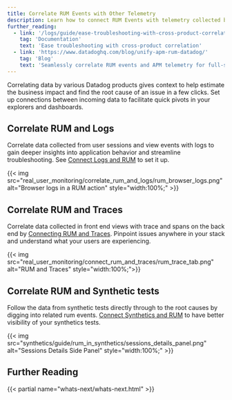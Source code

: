 ```yaml
---
title: Correlate RUM Events with Other Telemetry
description: Learn how to connect RUM Events with telemetry collected by additional Datadog products.
further_reading:
  - link: '/logs/guide/ease-troubleshooting-with-cross-product-correlation/'
    tag: 'Documentation'
    text: 'Ease troubleshooting with cross-product correlation'
  - link: 'https://www.datadoghq.com/blog/unify-apm-rum-datadog/'
    tag: 'Blog'
    text: 'Seamlessly correlate RUM events and APM telemetry for full-stack visibility'
---
```


Correlating data by various Datadog products gives context to help estimate the business impact and find the root cause of an issue in a few clicks. Set up connections between incoming data to facilitate quick pivots in your explorers and dashboards.

## Correlate RUM and Logs

Correlate data collected from user sessions and view events with logs to gain deeper insights into application behavior and streamline troubleshooting. See [Connect Logs and RUM][1] to set it up.

{{< img src="real_user_monitoring/correlate_rum_and_logs/rum_browser_logs.png" alt="Browser logs in a RUM action" style="width:100%;" >}}

## Correlate RUM and Traces

Correlate data collected in front end views with trace and spans on the back end by [Connecting RUM and Traces][2]. Pinpoint issues anywhere in your stack and understand what your users are experiencing. 

{{< img src="real_user_monitoring/connect_rum_and_traces/rum_trace_tab.png" alt="RUM and Traces" style="width:100%;">}}


## Correlate RUM and Synthetic tests

Follow the data from synthetic tests directly through to the root causes by digging into related rum events. [Connect Synthetics and RUM][3] to have better visibility of your synthetics tests.

{{< img src="synthetics/guide/rum_in_synthetics/sessions_details_panel.png" alt="Sessions Details Side Panel" style="width:100%;" >}}


## Further Reading

{{< partial name="whats-next/whats-next.html" >}}

[1]: /real_user_monitoring/correlation_with_other_telemetry/logs/
[2]: /real_user_monitoring/correlation_with_other_telemetry/apm/
[3]: /synthetics/guide/explore-rum-through-synthetics/